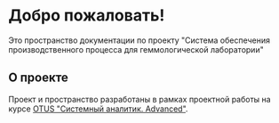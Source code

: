 # Добро пожаловать!

Это пространство документации по проекту "Система обеспечения производственного процесса для геммологической лаборатории"

## О проекте

Проект и пространство разработаны в рамках проектной работы на курсе [OTUS "Системный аналитик. Advanced"](https://otus.ru/lessons/system_analyst/). 

